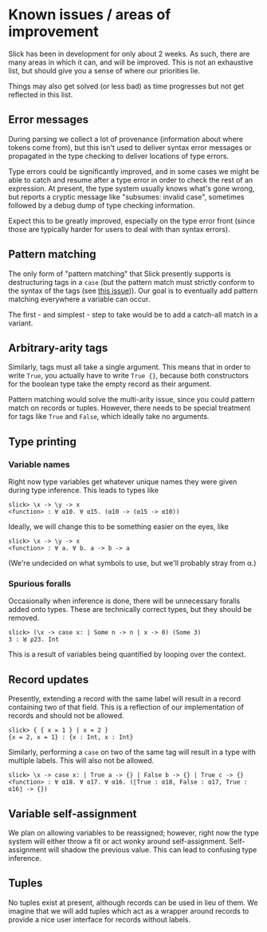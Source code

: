 # Known issues / areas of improvement

Slick has been in development for only about 2 weeks. As such, there are many
areas in which it can, and will be improved. This is not an exhaustive list, but
should give you a sense of where our priorities lie.

Things may also get solved (or less bad) as time progresses but not get
reflected in this list.

## Error messages

During parsing we collect a lot of provenance (information about where tokens
come from), but this isn't used to deliver syntax error messages or propagated 
in the type checking to deliver locations of type errors.

Type errors could be significantly improved, and in some cases we might be able
to catch and resume after a type error in order to check the rest of an
expression. At present, the type system usually knows what's gone wrong, but
reports a cryptic message like "subsumes: invalid case", sometimes followed by a
debug dump of type checking information.

Expect this to be greatly improved, especially on the type error front (since
those are typically harder for users to deal with than syntax errors).

## Pattern matching

The only form of "pattern matching" that Slick presently supports is
destructuring tags in a `case` (but the pattern match must strictly conform to
the syntax of the tags (see [this issue](#arbitrary-arity-tags))). Our goal is to
eventually add pattern matching everywhere a variable can occur.

The first - and simplest - step to take would be to add a catch-all match in a
variant.

## Arbitrary-arity tags

Similarly, tags must all take a single argument. This means that in order to write
`True`, you actually have to write `True {}`, because both constructors for the
boolean type take the empty record as their argument.

Pattern matching would solve the multi-arity issue, since you could pattern
match on records or tuples. However, there needs to be special treatment for
tags like `True` and `False`, which ideally take no arguments.

## Type printing

### Variable names

Right now type variables get whatever unique names they were given during type
inference. This leads to types like

```
slick> \x -> \y -> x
<function> : ∀ α10. ∀ α15. (α10 -> (α15 -> α10))
```

Ideally, we will change this to be something easier on the eyes, like

```
slick> \x -> \y -> x
<function> : ∀ a. ∀ b. a -> b -> a
```

(We're undecided on what symbols to use, but we'll probably stray from α.)

### Spurious foralls

Occasionally when inference is done, there will be unnecessary foralls added
onto types. These are technically correct types, but they should be removed.

```
slick> (\x -> case x: | Some n -> n | x -> 0) (Some 3)
3 : ꓤ ρ23. Int
```

This is a result of variables being quantified by looping over the context.

## Record updates

Presently, extending a record with the same label will result in a record
containing two of that field. This is a reflection of our implementation of
records and should not be allowed. 
```
slick> { { x = 1 } | x = 2 }
{x = 2, x = 1} : {x : Int, x : Int}
```

Similarly, performing a `case` on two of the same tag will result in a type with
multiple labels. This will also not be allowed.

```
slick> \x -> case x: | True a -> {} | False b -> {} | True c -> {}
<function> : ∀ α18. ∀ α17. ∀ α16. (⟦True : α18, False : α17, True : α16⟧ -> {})
```

## Variable self-assignment

We plan on allowing variables to be reassigned; however, right now the type
system will either throw a fit or act wonky around self-assignment.
Self-assignment will shadow the previous value. This can lead to confusing type
inference.

## Tuples

No tuples exist at present, although records can be used in lieu of them. We
imagine that we will add tuples which act as a wrapper around records to provide
a nice user interface for records without labels.
